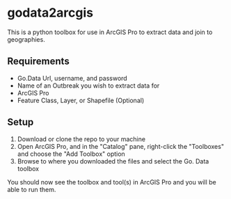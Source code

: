 # godata2arcgis

This is a python toolbox for use in ArcGIS Pro to extract data and join to geographies.

## Requirements

- Go.Data Url, username, and password
- Name of an Outbreak you wish to extract data for
- ArcGIS Pro
- Feature Class, Layer, or Shapefile (Optional)

## Setup

1. Download or clone the repo to your machine
2. Open ArcGIS Pro, and in the "Catalog" pane, right-click the "Toolboxes" and choose the "Add Toolbox" option
3. Browse to where you downloaded the files and select the Go. Data toolbox

You should now see the toolbox and tool(s) in ArcGIS Pro and you will be able to run them.
